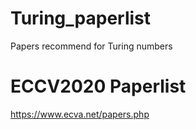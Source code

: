 # Turing_paperlist
Papers recommend for Turing numbers 
# ECCV2020 Paperlist
https://www.ecva.net/papers.php
